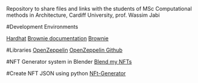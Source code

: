 
Repository to share files and links with the students of MSc Computational methods in Architecture, Cardiff University, prof. Wassim Jabi

#Development Environments

[Hardhat](https://hardhat.org/hardhat-network/docs/overview) 
[Brownie documentation](https://brownie.readthedocs.io/en/latest/index)
[Brownie]()


#Libraries
[OpenZeppelin](https://openzeppelin.org/docs/latest/getting-started/installation/)
[OpenZeppelin Github](https://github.com/OpenZeppelin/openzeppelin-contracts)


#NFT Generator system in Blender
[Blend my NFTs](https://github.com/torrinworx/Blend_My_NFTs)

#Create NFT JSON using python
[NFt-Generator](https://github.com/Jon-Becker/nft-generator-py)




